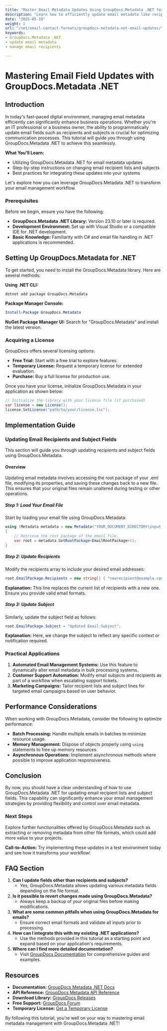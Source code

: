 ```yaml
---
title: "Master Email Metadata Updates Using GroupDocs.Metadata .NET for Enhanced Communication Efficiency"
description: "Learn how to efficiently update email metadata like recipients and subjects using GroupDocs.Metadata .NET. Streamline your communication processes with our step-by-step guide."
date: "2025-05-19"
weight: 1
url: "/net/email-contact-formats/groupdocs-metadata-net-email-updates/"
keywords:
- GroupDocs.Metadata .NET
- update email metadata
- manage email recipients

---
```



# Mastering Email Field Updates with GroupDocs.Metadata .NET

## Introduction

In today's fast-paced digital environment, managing email metadata efficiently can significantly enhance business operations. Whether you're an IT professional or a business owner, the ability to programmatically update email fields such as recipients and subjects is crucial for optimizing communication processes. This tutorial will guide you through using GroupDocs.Metadata .NET to achieve this seamlessly.

**What You'll Learn:**
- Utilizing GroupDocs.Metadata .NET for email metadata updates
- Step-by-step instructions on changing email recipient lists and subjects
- Best practices for integrating these updates into your systems

Let's explore how you can leverage GroupDocs.Metadata .NET to transform your email management workflow.

### Prerequisites

Before we begin, ensure you have the following:

- **GroupDocs.Metadata .NET Library:** Version 23.10 or later is required.
- **Development Environment:** Set up with Visual Studio or a compatible IDE for .NET development.
- **Basic Knowledge:** Familiarity with C# and email file handling in .NET applications is recommended.

## Setting Up GroupDocs.Metadata for .NET

To get started, you need to install the GroupDocs.Metadata library. Here are several methods:

**Using .NET CLI:**
```shell
dotnet add package GroupDocs.Metadata
```

**Package Manager Console:**
```powershell
Install-Package GroupDocs.Metadata
```

**NuGet Package Manager UI:** Search for "GroupDocs.Metadata" and install the latest version.

### Acquiring a License

GroupDocs offers several licensing options:
- **Free Trial:** Start with a free trial to explore features.
- **Temporary License:** Request a temporary license for extended evaluation.
- **Purchase:** Buy a full license for production use.

Once you have your license, initialize GroupDocs.Metadata in your application as shown below:

```csharp
// Initialize the library with your license file (if purchased)
var license = new License();
license.SetLicense("path/to/your/license.lic");
```

## Implementation Guide

### Updating Email Recipients and Subject Fields

This section will guide you through updating recipients and subject fields using GroupDocs.Metadata.

#### Overview

Updating email metadata involves accessing the root package of your .eml file, modifying its properties, and saving these changes back to a new file. This ensures that your original files remain unaltered during testing or other operations.

##### Step 1: Load Your Email File

Start by loading your email file using GroupDocs.Metadata:

```csharp
using (Metadata metadata = new Metadata("YOUR_DOCUMENT_DIRECTORY\input.eml"))
{
    // Retrieve the root package of the email file.
    var root = metadata.GetRootPackage<EmailRootPackage>();
}
```

##### Step 2: Update Recipients

Modify the recipients array to include your desired email addresses:

```csharp
root.EmailPackage.Recipients = new string[] { "newrecipient@example.com" };
```
**Explanation:** This line replaces the current list of recipients with a new one. Ensure you provide valid email formats.

##### Step 3: Update Subject

Similarly, update the subject field as follows:

```csharp
root.EmailPackage.Subject = "Updated Email Subject";
```

**Explanation:** Here, we change the subject to reflect any specific context or notification required.

### Practical Applications

1. **Automated Email Management Systems:** Use this feature to dynamically alter email metadata in bulk processing systems.
2. **Customer Support Automation:** Modify email subjects and recipients as part of a workflow when escalating support tickets.
3. **Marketing Campaigns:** Tailor recipient lists and subject lines for targeted email campaigns based on user behavior.

## Performance Considerations

When working with GroupDocs.Metadata, consider the following to optimize performance:

- **Batch Processing:** Handle multiple emails in batches to minimize resource usage.
- **Memory Management:** Dispose of objects properly using `using` statements to free up memory resources.
- **Asynchronous Operations:** Implement asynchronous methods where possible to improve application responsiveness.

## Conclusion

By now, you should have a clear understanding of how to use GroupDocs.Metadata .NET for updating email recipient lists and subject fields. This capability can significantly enhance your email management strategies by providing flexibility and control over email metadata.

### Next Steps

Explore further functionalities offered by GroupDocs.Metadata such as extracting or removing metadata from other file formats, which could add more value to your projects.

**Call-to-Action:** Try implementing these updates in a test environment today and see how it transforms your workflow!

## FAQ Section

1. **Can I update fields other than recipients and subjects?**
   - Yes, GroupDocs.Metadata allows updating various metadata fields depending on the file format.
2. **Is it possible to revert changes made using GroupDocs.Metadata?**
   - Always keep a backup of your original files before making modifications.
3. **What are some common pitfalls when using GroupDocs.Metadata for emails?**
   - Ensure correct email formats and validate all inputs prior to processing.
4. **How can I integrate this with my existing .NET applications?**
   - Use the methods provided in this tutorial as a starting point and expand based on your application's requirements.
5. **Where can I find more detailed documentation?**
   - Visit [GroupDocs Documentation](https://docs.groupdocs.com/metadata/net/) for comprehensive guides and examples.

## Resources

- **Documentation:** [GroupDocs Metadata .NET Docs](https://docs.groupdocs.com/metadata/net/)
- **API Reference:** [GroupDocs Metadata API Reference](https://reference.groupdocs.com/metadata/net/)
- **Download Library:** [GroupDocs Releases](https://releases.groupdocs.com/metadata/net/)
- **Free Support:** [GroupDocs Forum](https://forum.groupdocs.com/c/metadata/)
- **Temporary License:** [Get a Temporary License](https://purchase.groupdocs.com/temporary-license/)

By following this tutorial, you're well on your way to mastering email metadata management with GroupDocs.Metadata .NET!
